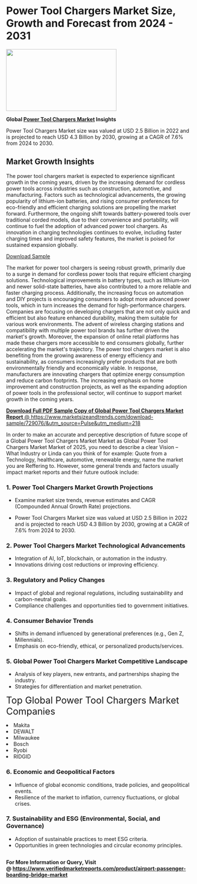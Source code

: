 <H1>Power Tool Chargers Market Size, Growth and Forecast from 2024 - 2031</H1><img class="aligncenter size-medium wp-image-584254" src="https://thirdeyenews.in/wp-content/uploads/2024/09/Global-Market-Research-300x168.jpeg" alt="" width="300" height="168" /><p><strong>Global&nbsp;<a href="https://www.marketsizeandtrends.com/download-sample/729076/&amp;utm_source=Pulse&amp;utm_medium=218">Power Tool Chargers Market</a> Insights</strong></p><p>Power Tool Chargers Market size was valued at USD 2.5 Billion in 2022 and is projected to reach USD 4.3 Billion by 2030, growing at a CAGR of 7.6% from 2024 to 2030.</p><p><h2>Market Growth Insights</h2> <p>The power tool chargers market is expected to experience significant growth in the coming years, driven by the increasing demand for cordless power tools across industries such as construction, automotive, and manufacturing. Factors such as technological advancements, the growing popularity of lithium-ion batteries, and rising consumer preferences for eco-friendly and efficient charging solutions are propelling the market forward. Furthermore, the ongoing shift towards battery-powered tools over traditional corded models, due to their convenience and portability, will continue to fuel the adoption of advanced power tool chargers. As innovation in charging technologies continues to evolve, including faster charging times and improved safety features, the market is poised for sustained expansion globally.</p> <p><a href="#">Download Sample</a></p> <p>The market for power tool chargers is seeing robust growth, primarily due to a surge in demand for cordless power tools that require efficient charging solutions. Technological improvements in battery types, such as lithium-ion and newer solid-state batteries, have also contributed to a more reliable and faster charging process. Additionally, the increasing focus on automation and DIY projects is encouraging consumers to adopt more advanced power tools, which in turn increases the demand for high-performance chargers. Companies are focusing on developing chargers that are not only quick and efficient but also feature enhanced durability, making them suitable for various work environments. The advent of wireless charging stations and compatibility with multiple power tool brands has further driven the market's growth. Moreover, the expansion of online retail platforms has made these chargers more accessible to end consumers globally, further accelerating the market's trajectory. The power tool chargers market is also benefiting from the growing awareness of energy efficiency and sustainability, as consumers increasingly prefer products that are both environmentally friendly and economically viable. In response, manufacturers are innovating chargers that optimize energy consumption and reduce carbon footprints. The increasing emphasis on home improvement and construction projects, as well as the expanding adoption of power tools in the professional sector, will continue to support market growth in the coming years.</p> <p><a href="#"></p><p><span class=""><strong>Download Full PDF Sample Copy of Global Power Tool Chargers Market Report</strong> @ <a href="https://www.marketsizeandtrends.com/download-sample/729076/&amp;utm_source=Pulse&amp;utm_medium=218" target="_blank">https://www.marketsizeandtrends.com/download-sample/729076/&amp;utm_source=Pulse&amp;utm_medium=218</a></span></p><p>In order to make an accurate and perceptive description of future scope of a Global&nbsp;Power Tool Chargers Market Market as Global&nbsp;Power Tool Chargers Market Market of 2025, you need to describe a clear Vision &ndash; What Industry or Linda can you think of for example: Quote from a Technology, healthcare, automotive, renewable energy, name the market you are Reffering to. However, some general trends and factors usually impact market reports and their future outlook include:</p><h3>1.&nbsp;<strong>Power Tool Chargers Market Growth Projections</strong></h3><ul><li>Examine market size trends, revenue estimates and CAGR (Compounded Annual Growth Rate) projections.</li><li><p>Power Tool Chargers Market size was valued at USD 2.5 Billion in 2022 and is projected to reach USD 4.3 Billion by 2030, growing at a CAGR of 7.6% from 2024 to 2030.</p></li></ul><h3>2.&nbsp;<strong>Power Tool Chargers Market Technological Advancements</strong></h3><ul><li>Integration of AI, IoT, blockchain, or automation in the industry.</li><li>Innovations driving cost reductions or improving efficiency.</li></ul><h3>3.&nbsp;<strong>Regulatory and Policy Changes</strong></h3><ul><li>Impact of global and regional regulations, including sustainability and carbon-neutral goals.</li><li>Compliance challenges and opportunities tied to government initiatives.</li></ul><h3>4.&nbsp;<strong>Consumer Behavior Trends</strong></h3><ul><li>Shifts in demand influenced by generational preferences (e.g., Gen Z, Millennials).</li><li>Emphasis on eco-friendly, ethical, or personalized products/services.</li></ul><h3>5.&nbsp;<strong>Global Power Tool Chargers Market Competitive Landscape</strong></h3><ul><li>Analysis of key players, new entrants, and partnerships shaping the industry.</li><li>Strategies for differentiation and market penetration.</li></ul><p data-pm-slice="1 1 []"><span style="color: inherit; font-family: inherit; font-size: 25px;">Top Global Power Tool Chargers Market Companies</span></p><div class="" data-test-id=""><p><li>Makita</li><li> DEWALT</li><li> Milwaukee</li><li> Bosch</li><li> Ryobi</li><li> RIDGID</li></p></div><h3>6.&nbsp;<strong>Economic and Geopolitical Factors</strong></h3><ul><li>Influence of global economic conditions, trade policies, and geopolitical events.</li><li>Resilience of the market to inflation, currency fluctuations, or global crises.</li></ul><h3>7.&nbsp;<strong>Sustainability and ESG (Environmental, Social, and Governance)</strong></h3><ul><li>Adoption of sustainable practices to meet ESG criteria.</li><li>Opportunities in green technologies and circular economy principles.</li></ul><h2><strong style="font-size: 14px;">For More Information or Query, Visit @&nbsp;</strong><a style="background-color: #ffffff; font-size: 14px;" href="https://www.marketsizeandtrends.com/report/power-tool-chargers-market/" target="_blank">https://www.verifiedmarketreports.com/product/airport-passenger-boarding-bridge-market</a></h2>

